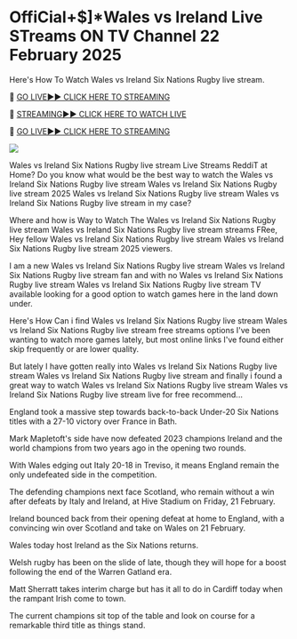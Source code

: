 # OffiCial+$]*Wales vs Ireland Live STreams ON TV Channel 22 February 2025
Here's How To Watch Wales vs Ireland Six Nations Rugby live stream.

🔴 [GO LIVE►► CLICK HERE TO STREAMING](https://theshowandsportsultrahdlive.blogspot.com/)

🔴 [STREAMING►► CLICK HERE TO WATCH LIVE](https://theshowandsportsultrahdlive.blogspot.com/)

🔴 [GO LIVE►► CLICK HERE TO STREAMING](https://theshowandsportsultrahdlive.blogspot.com/)

<a href="https://theshowandsportsultrahdlive.blogspot.com/"><img src="https://camo.githubusercontent.com/fba2f80cc16cb7cee92a7b75e9351357b2314df93a82e6b963b2992db1bc504d/68747470733a2f2f65743230736c616d2e6e65742f77702d636f6e74656e742f75706c6f6164732f323031392f31312f4372696348442d4c6976652d437269636b65742d53747265616d696e672d2545322538302539332d57617463682d4c6976652d437269636b65742d4f6e6c696e652d546f6461792e706e67"></a>

 Wales vs Ireland Six Nations Rugby live stream Live Streams ReddiT at Home? Do you know what would be the best way to watch the Wales vs Ireland Six Nations Rugby live stream Wales vs Ireland Six Nations Rugby live stream 2025 Wales vs Ireland Six Nations Rugby live stream Wales vs Ireland Six Nations Rugby live stream in my case? 

Where and how is Way to Watch The Wales vs Ireland Six Nations Rugby live stream Wales vs Ireland Six Nations Rugby live stream streams FRee, Hey fellow Wales vs Ireland Six Nations Rugby live stream Wales vs Ireland Six Nations Rugby live stream 2025 viewers. 

I am a new Wales vs Ireland Six Nations Rugby live stream Wales vs Ireland Six Nations Rugby live stream fan and with no Wales vs Ireland Six Nations Rugby live stream Wales vs Ireland Six Nations Rugby live stream TV available looking for a good option to watch games here in the land down under.

 Here's How Can i find Wales vs Ireland Six Nations Rugby live stream Wales vs Ireland Six Nations Rugby live stream free streams options I've been wanting to watch more games lately, but most online links I've found either skip frequently or are lower quality. 

But lately I have gotten really into Wales vs Ireland Six Nations Rugby live stream Wales vs Ireland Six Nations Rugby live stream and finally i found a great way to watch Wales vs Ireland Six Nations Rugby live stream Wales vs Ireland Six Nations Rugby live stream live for free recommend...

England took a massive step towards back-to-back Under-20 Six Nations titles with a 27-10 victory over France in Bath.

Mark Mapletoft's side have now defeated 2023 champions Ireland and the world champions from two years ago in the opening two rounds.

With Wales edging out Italy 20-18 in Treviso, it means England remain the only undefeated side in the competition.

The defending champions next face Scotland, who remain without a win after defeats by Italy and Ireland, at Hive Stadium on Friday, 21 February.

Ireland bounced back from their opening defeat at home to England, with a convincing win over Scotland and take on Wales on 21 February.

Wales today host Ireland as the Six Nations returns.

Welsh rugby has been on the slide of late, though they will hope for a boost following the end of the Warren Gatland era.

Matt Sherratt takes interim charge but has it all to do in Cardiff today when the rampant Irish come to town.

The current champions sit top of the table and look on course for a remarkable third title as things stand.
